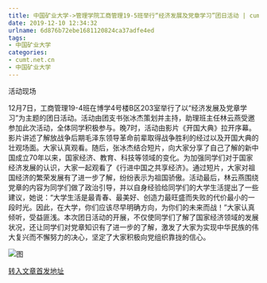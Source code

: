 ```yaml
---
title: 中国矿业大学->管理学院工商管理19-5班举行“经济发展及党章学习”团日活动 | cumt.net.cn
date: 2019-12-10 12:34:32
urlname: 6d876b72ebe1681120824ca37adfe4ed
tags: 
- 中国矿业大学
categories:
- cumt.net.cn
- 中国矿业大学
---
```

活动现场

12月7日，工商管理19-4班在博学4号楼B区203室举行了以“经济发展及党章学习”为主题的团日活动。活动由团支书张冰杰策划并主持，助理班主任林云燕受邀参加此次活动，全体同学积极参与。晚7时，活动由影片《开国大典》拉开序幕。影片讲述了解放战争后期毛泽东领导革命前辈取得战争胜利的经过以及开国大典的壮观场面。大家认真观看。随后，张冰杰结合短片，向大家分享了自己了解的新中国成立70年以来，国家经济、教育、科技等领域的变化。为加强同学们对于国家经济发展的认识，大家一起观看了《行进中国之共享经济》。通过短片，大家对祖国经济的繁荣发展有了进一步了解，纷纷表示为祖国骄傲。活动最后，林云燕围绕党章的内容为同学们做了政治引导，并以自身经验给同学们的大学生活提出了一些建议，她说：“大学生活是最青春、最美好、创造力最旺盛而失败的代价最小的一段时光。因此，在大学，你们应该尽早明确方向，为你们的未来而战！”大家认真倾听，受益匪浅。本次团日活动的开展，不仅使同学们了解了国家经济领域的发展状况，还让同学们对党章知识有了进一步的了解，激发了大家为实现中华民族的伟大复兴而不懈努力的决心，坚定了大家积极向党组织靠拢的信心。

![图](http://xwzx.cumt.edu.cn/_upload/article/images/7e/75/0a535d0f451db50f8142c942483e/74a691f7-db86-4cbf-8748-6bfd8969503a.jpeg)

[转入文章首发地址](http://xwzx.cumt.edu.cn/71/84/c523a553348/page.htm)